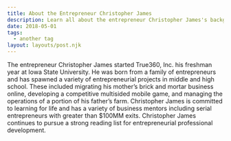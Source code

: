 ```yaml
---
title: About the Entrepreneur Christopher James
description: Learn all about the entrepreneur Christopher James's background
date: 2018-05-01
tags:
  - another tag
layout: layouts/post.njk
---
```


The entrepreneur Christopher James started True360, Inc. his freshman year at Iowa State University. He was born from a family of entrepreneurs and has spawned a variety of entrepreneurial projects in middle and high school. These included migrating his mother’s brick and mortar business online, developing a competitive multisided mobile game, and managing the operations of a portion of his father’s farm. Christopher James is committed to learning for life and has a variety of business mentors including serial entrepreneurs with greater than $100MM exits. Christopher James continues to pursue a strong reading list for entrepreneurial professional development.
